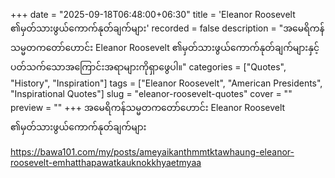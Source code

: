 +++
date = "2025-09-18T06:48:00+06:30"
title = 'Eleanor Roosevelt ၏မှတ်သားဖွယ်ကောက်နုတ်ချက်များ'
recorded = false
description = "အမေရိကန်သမ္မတကတော်ဟောင်း Eleanor Roosevelt ၏မှတ်သားဖွယ်ကောက်နုတ်ချက်များနှင့်ပတ်သက်သောအကြောင်းအရာများကိုရှာဖွေပါ။"
categories = ["Quotes", "History", "Inspiration"]
tags = ["Eleanor Roosevelt", "American Presidents", "Inspirational Quotes"]
slug = "eleanor-roosevelt-quotes"
cover = ""
preview = ""
+++
အမေရိကန်သမ္မတကတော်ဟောင်း Eleanor Roosevelt ၏မှတ်သားဖွယ်ကောက်နုတ်ချက်များ

https://bawa101.com/my/posts/ameyaikanthmmtktawhaung-eleanor-roosevelt-emhatthapawatkauknokkhyaetmyaa